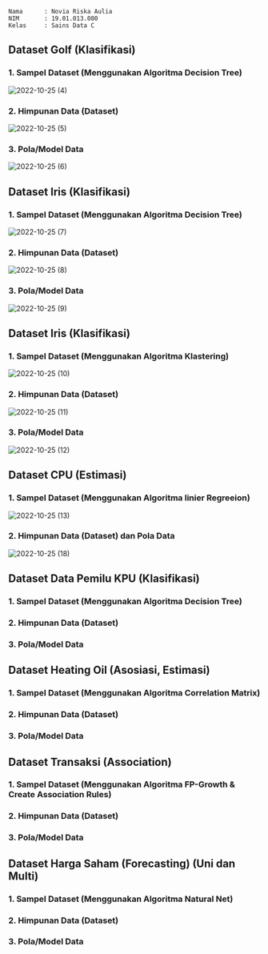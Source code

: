 ```
Nama      : Novia Riska Aulia
NIM       : 19.01.013.080
Kelas     : Sains Data C
```

## Dataset Golf (Klasifikasi)
### 1. Sampel Dataset (Menggunakan Algoritma Decision Tree) 
![2022-10-25 (4)](https://user-images.githubusercontent.com/105399054/197682331-106c2a21-80ca-4112-9297-429a04830720.png)
### 2. Himpunan Data (Dataset)
![2022-10-25 (5)](https://user-images.githubusercontent.com/105399054/197682401-b909e23d-7713-4e8d-a8ed-f417e987da12.png)
### 3. Pola/Model Data
![2022-10-25 (6)](https://user-images.githubusercontent.com/105399054/197682473-3f0b5603-18ce-4558-9e4e-3f24fc660a62.png)

## Dataset Iris (Klasifikasi)
### 1. Sampel Dataset (Menggunakan Algoritma Decision Tree)
![2022-10-25 (7)](https://user-images.githubusercontent.com/105399054/197683920-a071919b-d4df-4388-ae47-3ec0fabfc312.png)
### 2. Himpunan Data (Dataset)
![2022-10-25 (8)](https://user-images.githubusercontent.com/105399054/197683986-1007e1ca-34a9-4085-b184-e2ce4404dd99.png)
### 3. Pola/Model Data
![2022-10-25 (9)](https://user-images.githubusercontent.com/105399054/197684039-e30b95bc-c6b0-44a2-8a4c-dcafd83a7d79.png)

## Dataset Iris (Klasifikasi)
### 1. Sampel Dataset (Menggunakan Algoritma Klastering)
![2022-10-25 (10)](https://user-images.githubusercontent.com/105399054/197688517-7ccf4124-f807-45c9-8fde-2506e1a10e05.png)
### 2. Himpunan Data (Dataset)
![2022-10-25 (11)](https://user-images.githubusercontent.com/105399054/197688736-90183a58-22e7-4ab3-afd7-9672ed5e6b25.png)
### 3. Pola/Model Data
![2022-10-25 (12)](https://user-images.githubusercontent.com/105399054/197688817-79c83c72-fd95-4076-8804-cafbad482bba.png)

## Dataset CPU (Estimasi)
### 1. Sampel Dataset (Menggunakan Algoritma linier Regreeion)
![2022-10-25 (13)](https://user-images.githubusercontent.com/105399054/197694309-55e9df00-efa6-4be8-a28b-fc058deccb74.png)
### 2. Himpunan Data (Dataset) dan Pola Data
![2022-10-25 (18)](https://user-images.githubusercontent.com/105399054/197695248-63965764-1580-42a0-8c5c-75e3e28310e8.png)

## Dataset Data Pemilu KPU (Klasifikasi)
### 1. Sampel Dataset (Menggunakan Algoritma Decision Tree)
### 2. Himpunan Data (Dataset)
### 3. Pola/Model Data

## Dataset Heating Oil (Asosiasi, Estimasi) 
### 1. Sampel Dataset (Menggunakan Algoritma Correlation Matrix)
### 2. Himpunan Data (Dataset)
### 3. Pola/Model Data

## Dataset Transaksi (Association)
### 1. Sampel Dataset (Menggunakan Algoritma FP-Growth & Create Association Rules)
### 2. Himpunan Data (Dataset)
### 3. Pola/Model Data

## Dataset Harga Saham (Forecasting) (Uni dan Multi) 
### 1. Sampel Dataset (Menggunakan Algoritma Natural Net)
### 2. Himpunan Data (Dataset)
### 3. Pola/Model Data
